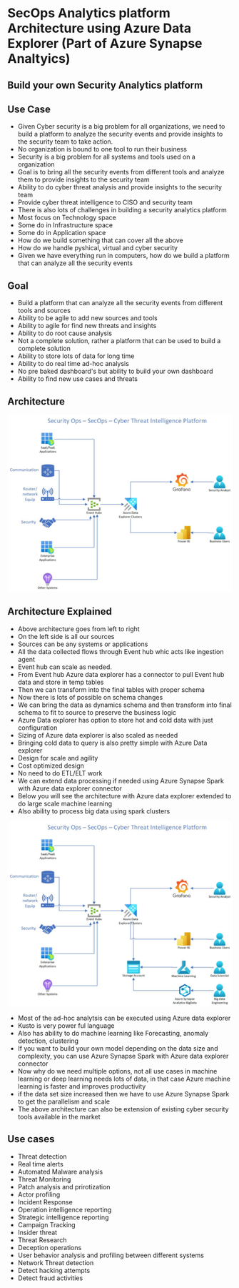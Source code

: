 # SecOps Analytics platform Architecture using Azure Data Explorer  (Part of Azure Synapse Analtyics)

## Build your own Security Analytics platform

## Use Case

- Given Cyber security is a big problem for all organizations, we need to build a platform to analyze the security events and provide insights to the security team to take action.
- No organization is bound to one tool to run their business
- Security is a big problem for all systems and tools used on a organization
- Goal is to bring all the security events from different tools and analyze them to provide insights to the security team
- Ability to do cyber threat analysis and provide insights to the security team
- Provide cyber threat intelligence to CISO and security team
- There is also lots of challenges in building a security analytics platform
- Most focus on Technology space
- Some do in Infrastructure space
- Some do in Application space
- How do we build something that can cover all the above
- How do we handle pyshical, virtual and cyber security
- Given we have everything run in computers, how do we build a platform that can analyze all the security events

## Goal

- Build a platform that can analyze all the security events from different tools and sources
- Ability to be agile to add new sources and tools
- Ability to agile for find new threats and insights
- Ability to do root cause analysis
- Not a complete solution, rather a platform that can be used to build a complete solution
- Ability to store lots of data for long time
- Ability to do real time ad-hoc analysis
- No pre baked dashboard's but ability to build your own dashboard
- Ability to find new use cases and threats

## Architecture

![Architecture](https://github.com/balakreshnan/Samples2022/blob/main/SecOps/images/SecOpsDraw.jpg "Architecture")

## Architecture Explained

- Above architecture goes from left to right
- On the left side is all our sources
- Sources can be any systems or applications
- All the data collected flows through Event hub whic acts like ingestion agent
- Event hub can scale as needed.
- From Event hub Azure data explorer has a connector to pull Event hub data and store in temp tables
- Then we can transform into the final tables with proper schema
- Now there is lots of possible on schema changes
- We can bring the data as dynamics schema and then transform into final schema to fit to source to preserve the business logic
- Azure Data explorer has option to store hot and cold data with just configuration
- Sizing of Azure data explorer is also scaled as needed
- Bringing cold data to query is also pretty simple with Azure Data explorer
- Design for scale and agility
- Cost optimized design
- No need to do ETL/ELT work
- We can extend data processing if needed using Azure Synapse Spark with Azure data explorer connector
- Below you will see the architecture with Azure data explorer extended to do large scale machine learning
- Also ability to process big data using spark clusters

![Architecture](https://github.com/balakreshnan/Samples2022/blob/main/SecOps/images/SecOpsDraw1.jpg "Architecture")

- Most of the ad-hoc analytsis can be executed using Azure data explorer
- Kusto is very power ful language
- Also has ability to do machine learning like Forecasting, anomaly detection, clustering
- If you want to build your own model depending on the data size and complexity, you can use Azure Synapse Spark with Azure data explorer connector
- Now why do we need multiple options, not all use cases in machine learning or deep learning needs lots of data, in that case Azure machine learning is faster and improves productivity
- if the data set size increased then we have to use Azure Synapse Spark to get the parallelism and scale
- The above architecture can also be extension of existing cyber security tools available in the market

## Use cases

- Threat detection
- Real time alerts
- Automated Malware analysis
- Threat Monitoring
- Patch analysis and prirotization
- Actor profiling
- Incident Response
- Operation intelligence reporting
- Strategic intelligence reporting
- Campaign Tracking
- Insider threat
- Threat Research
- Deception operations
- User behavior analysis and profiling between different systems
- Network Threat detection
- Detect hacking attempts
- Detect fraud activities
